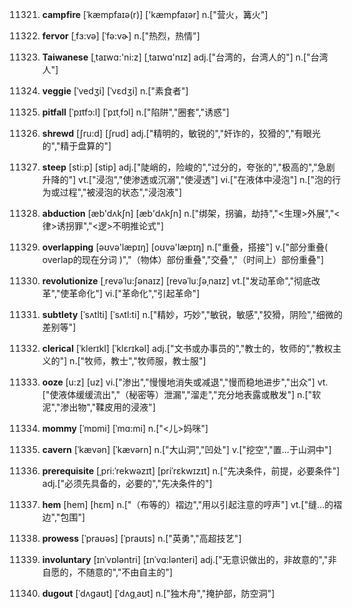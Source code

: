 11321. **campfire**
[ˈkæmpfaɪə(r)]  ['kæmpfaɪər]
n.["营火，篝火"]  

11322. **fervor**
[ˌfɜ:və]  [ˈfə:vɚ]
n.["热烈，热情"]  

11323. **Taiwanese**
[ˌtaɪwɑ:'ni:z]  [ˌtaɪwɑ'nɪz]
adj.["台湾的，台湾人的"]  n.["台湾人"]  

11324. **veggie**
[ˈvedʒi]  [ˈvɛdʒi]
n.["素食者"]  

11325. **pitfall**
[ˈpɪtfɔ:l]  [ˈpɪtˌfɔl]
n.["陷阱","圈套","诱惑"]  

11326. **shrewd**
[ʃru:d]  [ʃrud]
adj.["精明的，敏锐的","奸诈的，狡猾的","有眼光的","精于盘算的"]  

11327. **steep**
[sti:p]  [stip]
adj.["陡峭的，险峻的","过分的，夸张的","极高的","急剧升降的"]  vt.["浸泡","使渗透或沉溺","使浸透"]  vi.["在液体中浸泡"]  n.["泡的行为或过程","被浸泡的状态","浸泡液"]  

11328. **abduction**
[æb'dʌkʃn]  [æb'dʌkʃn]
n.["绑架，拐骗，劫持","<生理>外展","<律>诱拐罪","<逻>不明推论式"]  

11329. **overlapping**
[əʊvə'læpɪŋ]  [oʊvə'læpɪŋ]
n.["重叠，搭接"]  v.["部分重叠( overlap的现在分词 )","（物体）部份重叠","交叠","（时间上）部份重叠"]  

11330. **revolutionize**
[ˌrevəˈlu:ʃənaɪz]  [revəˈluːʃəˌnaɪz]
vt.["发动革命","彻底改革","使革命化"]  vi.["革命化","引起革命"]  

11331. **subtlety**
[ˈsʌtlti]  [ˈsʌtl:ti]
n.["精妙，巧妙","敏锐，敏感","狡猾，阴险","细微的差别等"]  

11332. **clerical**
[ˈklerɪkl]  [ˈklɛrɪkəl]
adj.["文书或办事员的","教士的，牧师的","教权主义的"]  n.["牧师，教士","牧师服，教士服"]  

11333. **ooze**
[u:z]  [uz]
vi.["渗出","慢慢地消失或减退","慢而稳地进步","出众"]  vt.["使液体缓缓流出","（秘密等）泄漏","溜走","充分地表露或散发"]  n.["软泥","渗出物","鞣皮用的浸液"]  

11334. **mommy**
[ˈmɒmi]  [ˈmɑ:mi]
n.["<儿>妈咪"]  

11335. **cavern**
[ˈkævən]  [ˈkævərn]
n.["大山洞","凹处"]  v.["挖空","置…于山洞中"]  

11336. **prerequisite**
[ˌpri:ˈrekwəzɪt]  [priˈrɛkwɪzɪt]
n.["先决条件，前提，必要条件"]  adj.["必须先具备的，必要的","先决条件的"]  

11337. **hem**
[hem]  [hɛm]
n.["（布等的）褶边","用以引起注意的哼声"]  vt.["缝…的褶边","包围"]  

11338. **prowess**
[ˈpraʊəs]  [ˈpraʊɪs]
n.["英勇","高超技艺"]  

11339. **involuntary**
[ɪnˈvɒləntri]  [ɪnˈvɑ:lənteri]
adj.["无意识做出的，非故意的","非自愿的，不随意的","不由自主的"]  

11340. **dugout**
[ˈdʌgaʊt]  [ˈdʌɡˌaʊt]
n.["独木舟","掩护部，防空洞"]  

